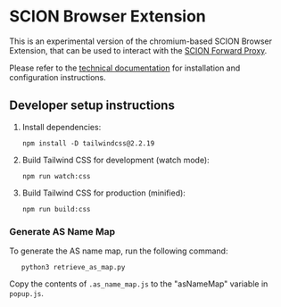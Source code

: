 # SCION Browser Extension

This is an experimental version of the chromium-based SCION Browser Extension, that can be used to interact with the [SCION Forward Proxy](https://scion-http-proxy.readthedocs.io/en/latest/forward-proxy.html).

Please refer to the [technical documentation](https://scion-browser-extension.readthedocs.io/en/latest/index.html) for installation and configuration instructions.

## Developer setup instructions

1. Install dependencies:
   ```
   npm install -D tailwindcss@2.2.19
   ```

2. Build Tailwind CSS for development (watch mode):
   ```
   npm run watch:css
   ```

3. Build Tailwind CSS for production (minified):
   ```
   npm run build:css
   ```

### Generate AS Name Map
To generate the AS name map, run the following command:
```
   python3 retrieve_as_map.py
```
Copy the contents of `.as_name_map.js` to the "asNameMap" variable in `popup.js`.